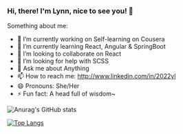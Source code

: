 ### Hi, there! I'm Lynn, nice to see you! 👋

Something about me:

- 🔭 I’m currently working on Self-learning on Cousera
- 🌱 I’m currently learning React, Angular & SpringBoot
- 👯 I’m looking to collaborate on React
- 🤔 I’m looking for help with SCSS
- 💬 Ask me about Anything
- 📫 How to reach me: http://www.linkedin.com/in/2022yl
- 😄 Pronouns: She/Her
- ⚡ Fun fact: A head full of wisdom~

![Anurag's GitHub stats](https://github-readme-stats.vercel.app/api?username=linda219go&show_icons=true&theme=radical)


[![Top Langs](https://github-readme-stats.vercel.app/api/top-langs/?username=linda219go)](https://github.com/anuraghazra/github-readme-stats)
